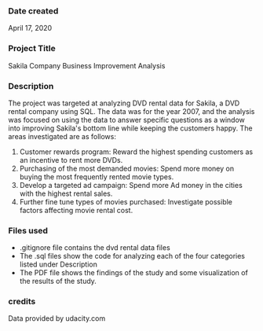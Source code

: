 ### Date created
April 17, 2020

### Project Title
Sakila Company Business Improvement Analysis

### Description
The project was targeted at analyzing DVD rental data for Sakila, a DVD rental company using SQL. The data was for the year 2007, and the analysis was focused on using the data to answer specific questions as a window into improving Sakila's bottom line while keeping the customers happy. The areas investigated are as follows:

1. Customer rewards program: Reward the highest spending customers as an incentive to rent more DVDs.
2. Purchasing of the most demanded movies: Spend more money on buying the most frequently rented movie types.
3. Develop a targeted ad campaign: Spend more Ad money in the cities with the highest rental sales.
4. Further fine tune types of movies purchased: Investigate possible factors affecting movie rental cost.

### Files used
* .gitignore file contains the dvd rental data files
* The .sql files show the code for analyzing each of the four categories listed under Description
* The PDF file shows the findings of the study and some visualization of the results of the study.

### credits
Data provided by udacity.com

